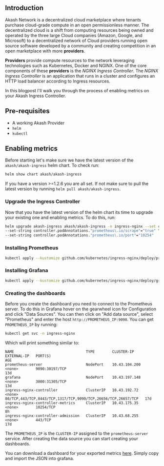 ## Introduction

Akash Network is a decentralized cloud marketplace where tenants purchase cloud-grade compute in an open permissionless manner.
The decentralized cloud is a shift from computing resources being owned and operated by the three large Cloud companies (Amazon, Google, and Microsoft) to a decentralized network of Cloud providers running open source software developed by a community and creating competition in an open marketplace with more **providers**.

**Providers** provide compute resources to the network leveraging technologies such as Kubernetes, Docker and NGINX. One of the core components of these **providers** is the *NGINX Ingress Controller*.
The *NGINX Ingress Controller* is an application that runs in a cluster and configures an HTTP load balancer according to Ingress resources.

In this blogpost I'll walk you through the process of enabling metrics on your Akash Ingress Controller.

## Pre-requisites
* A working Akash Provider
* `helm`
* `kubectl`

## Enabling metrics

Before starting let's make sure we have the latest version of the `akash/akash-ingress` helm chart. To check run:
```bash
helm show chart akash/akash-ingress
```
If you have a version >=1.2.6 you are all set. If not make sure to pull the latest version by running `helm pull akash/akash-ingress`.

### Upgrade the Ingress Controller

Now that you have the latest version of the helm chart its time to upgrade your existing one and enabling metrics. To do this, run:
```bash
helm upgrade akash-ingress akash/akash-ingress -n ingress-nginx --set controller.metrics.enabled=true \
--set-string controller.podAnnotations."prometheus\.io/scrape"="true" \
--set-string controller.podAnnotations."prometheus\.io/port"="10254"
```

### Installing Prometheus

```bash
kubectl apply --kustomize github.com/kubernetes/ingress-nginx/deploy/prometheus/
```

### Installing Grafana

```bash
kubectl apply --kustomize github.com/kubernetes/ingress-nginx/deploy/grafana/
```

### Creating the dashboards

Before you create the dashboard you need to connect to the Prometheus server.
To do this in Grafana hover on the gearwheel icon for Configuration and click "Data Sources".
You can then click on "Add data source", select "Prometheus" and enter the host `http://PROMETHEUS_IP:9090`.
You can get `PROMETHEUS_IP` by running:
```bash
kubectl get svc -n ingress-nginx
```
Which will print something similar to:
```
NAME                                 TYPE        CLUSTER-IP      EXTERNAL-IP   PORT(S)                                                         AGE
prometheus-server                    NodePort    10.43.104.200   <none>        9090:30197/TCP                                                  13d
grafana                              NodePort    10.43.197.148   <none>        3000:31305/TCP                                                  13d
ingress-nginx-controller             ClusterIP   10.43.192.72    <none>        80/TCP,443/TCP,8443/TCP,1317/TCP,9090/TCP,26656/TCP,26657/TCP   17d
ingress-nginx-controller-metrics     ClusterIP   10.43.175.35    <none>        10254/TCP                                                       8h
ingress-nginx-controller-admission   ClusterIP   10.43.68.255    <none>        443/TCP                                                         17d
```
The `PROMETHEUS_IP` is the `CLUSTER-IP` assigned to the `prometheus-server` service.
After creating the data source you can start creating your dashboards.

You can download a dashboard for your exported metrics [here](https://raw.githubusercontent.com/kubernetes/ingress-nginx/main/deploy/grafana/dashboards/nginx.json). Simply copy and import the JSON into grafana.